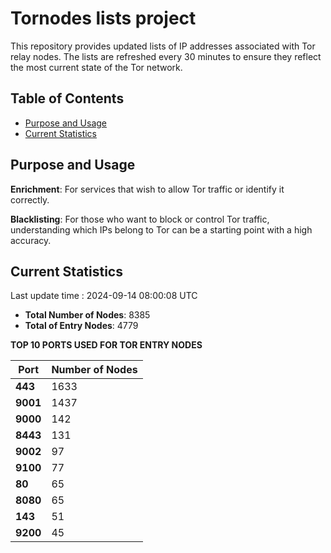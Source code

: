 # Tornodes lists project

This repository provides updated lists of IP addresses associated with Tor relay nodes. The lists are refreshed every 30 minutes to ensure they reflect the most current state of the Tor network.

## Table of Contents

- [Purpose and Usage](#purpose-and-usage)
- [Current Statistics](#current-statistics)


## Purpose and Usage

**Enrichment**: For services that wish to allow Tor traffic or identify it correctly.

**Blacklisting**: For those who want to block or control Tor traffic, understanding which IPs belong to Tor can be a starting point with a high accuracy.

## Current Statistics

Last update time : 2024-09-14 08:00:08 UTC

- **Total Number of Nodes**: 8385
- **Total of Entry Nodes**: 4779

**TOP 10 PORTS USED FOR TOR ENTRY NODES**

| **Port** | **Number of Nodes** |
|------|-----------------|
| **443**   | 1633  |
| **9001**   | 1437  |
| **9000**   | 142  |
| **8443**   | 131  |
| **9002**   | 97  |
| **9100**   | 77  |
| **80**   | 65  |
| **8080**   | 65  |
| **143**   | 51  |
| **9200**   | 45  |

